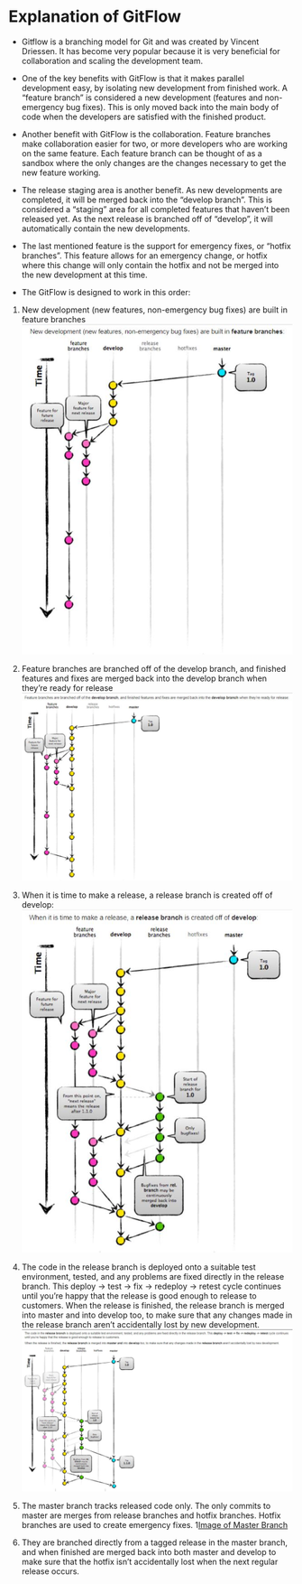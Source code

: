 # Explanation of GitFlow

* Gitflow is a branching model for Git and was created by Vincent Driessen. It has become very popular because it is very beneficial for collaboration and scaling the development team. 

* One of the key benefits with GitFlow is that it makes parallel development easy, by isolating new development from finished work. A “feature branch” is considered a new development (features and non-emergency bug fixes). This is only moved back into the main body of code when the developers are satisfied with the finished product. 

* Another benefit with GitFlow is the collaboration. Feature branches make collaboration easier for two, or more developers who are working on the same feature. Each feature branch can be thought of as a sandbox where the only changes are the changes necessary to get the new feature working. 

* The release staging area is another benefit. As new developments are completed, it will be merged back into the “develop branch”. This is considered a “staging” area for all completed features that haven’t been released yet. As the next release is branched off of “develop”, it will automatically contain the new developments.

* The last mentioned feature is the support for emergency fixes, or “hotfix branches”. This feature allows for an emergency change, or hotfix where this change will only contain the hotfix and not be merged into the new development at this time. 

* The GitFlow is designed to work in this order:

1. New development (new features, non-emergency bug fixes) are built in feature branches
![Image of Feature Branch](./Images/1_FeatureBranch.jpg)

2. Feature branches are branched off of the develop branch, and finished features and fixes are merged back into the develop branch when they’re ready for release
![Image of Develop Branch](./Images/2_DevBranch.jpg)

3. When it is time to make a release, a release branch is created off of develop:
![Image of Release Branch](./Images/3_ReleaseBranch.jpg)

4. The code in the release branch is deployed onto a suitable test environment, tested, and any problems are fixed directly in the release branch. This deploy -> test -> fix -> redeploy -> retest cycle continues until you’re happy that the release is good enough to release to customers. When the release is finished, the release branch is merged into master and into develop too, to make sure that any changes made in the release branch aren’t accidentally lost by new development.
![Image of Release Branch](./Images/4_ReleaseBranch.jpg)

5. The master branch tracks released code only. The only commits to master are merges from release branches and hotfix branches. Hotfix branches are used to create emergency fixes. 
1[Image of Master Branch](./Images/5_MasterBranch.jpg)

6. They are branched directly from a tagged release in the master branch, and when finished are merged back into both master and develop to make sure that the hotfix isn’t accidentally lost when the next regular release occurs.
